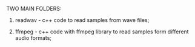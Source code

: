 TWO MAIN FOLDERS:

1) readwav - c++ code to read samples from wave files;

2) ffmpeg - c++ code with ffmpeg library to read samples form different audio formats;
